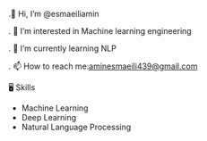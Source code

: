 
.👋 Hi, I’m @esmaeiliamin

. 👀 I’m interested in Machine learning engineering

. 🌱 I’m currently learning NLP

. 📫 How to reach me:aminesmaeili439@gmail.com




🖥 Skills

- Machine Learning
- Deep Learning
- Natural Language Processing

  

<!---
esmaeiliamin/esmaeiliamin is a ✨ special ✨ repository because its `README.md` (this file) appears on your GitHub profile.
You can click the Preview link to take a look at your changes.
--->
